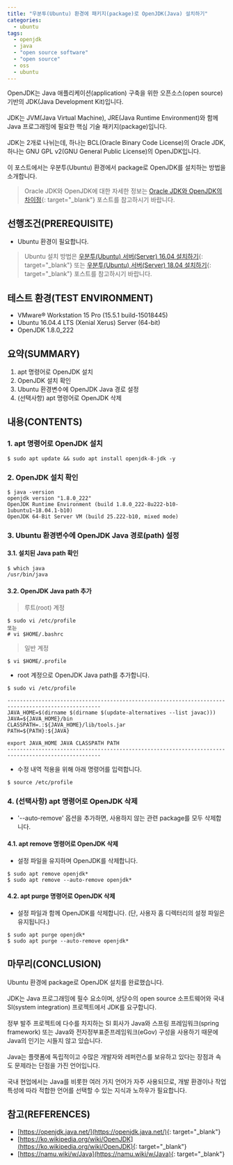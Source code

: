 ```yaml
---
title: "우분투(Ubuntu) 환경에 패키지(package)로 OpenJDK(Java) 설치하기"
categories: 
  - ubuntu
tags: 
  - openjdk
  - java
  - "open source software"
  - "open source"
  - oss
  - ubuntu
---
```



OpenJDK는 Java 애플리케이션(application) 구축을 위한 오픈소스(open source) 기반의 JDK(Java Development Kit)입니다.
<br /><br />
JDK는 JVM(Java Virtual Machine), JRE(Java Runtime Environment)와 함께 Java 프로그래밍에 필요한 핵심 기술 패키지(package)입니다. 
<br /><br />
JDK는 2개로 나뉘는데, 하나는 BCL(Oracle Binary Code License)의 Oracle JDK, 하나는 GNU GPL v2(GNU General Public License)의 OpenJDK입니다.
<br /><br />
이 포스트에서는 우분투(Ubuntu) 환경에서 package로 OpenJDK를 설치하는 방법을 소개합니다.


> Oracle JDK와 OpenJDK에 대한 자세한 정보는 [Oracle JDK와 OpenJDK의 차이점](https://lindarex.github.io/concepts/difference-between-oraclejdk-openjdk/){: target="\_blank"} 포스트를 참고하시기 바랍니다.


## 선행조건(PREREQUISITE)
- Ubuntu 환경이 필요합니다.

> Ubuntu 설치 방법은 [우분투(Ubuntu) 서버(Server) 16.04 설치하기](https://lindarex.github.io/ubuntu/ubuntu-1604-installation/){: target="\_blank"} 또는 [우분투(Ubuntu) 서버(Server) 18.04 설치하기](https://lindarex.github.io/ubuntu/ubuntu-1804-installation/){: target="\_blank"} 포스트를 참고하시기 바랍니다.


## 테스트 환경(TEST ENVIRONMENT)
- VMware® Workstation 15 Pro (15.5.1 build-15018445)
- Ubuntu 16.04.4 LTS (Xenial Xerus) Server (64-bit)
- OpenJDK 1.8.0_222


## 요약(SUMMARY)
1. apt 명령어로 OpenJDK 설치
2. OpenJDK 설치 확인
3. Ubuntu 환경변수에 OpenJDK Java 경로 설정
4. (선택사항) apt 명령어로 OpenJDK 삭제


## 내용(CONTENTS)
### 1. apt 명령어로 OpenJDK 설치
```console
$ sudo apt update && sudo apt install openjdk-8-jdk -y
```

### 2. OpenJDK 설치 확인
```console
$ java -version
openjdk version "1.8.0_222"
OpenJDK Runtime Environment (build 1.8.0_222-8u222-b10-1ubuntu1~18.04.1-b10)
OpenJDK 64-Bit Server VM (build 25.222-b10, mixed mode)
```

### 3. Ubuntu 환경변수에 OpenJDK Java 경로(path) 설정
#### 3.1. 설치된 Java path 확인
```console
$ which java
/usr/bin/java
```

#### 3.2. OpenJDK Java path 추가
> 루트(root) 계정

```console
$ sudo vi /etc/profile
또는
# vi $HOME/.bashrc
```

> 일반 계정

```console
$ vi $HOME/.profile
```

- root 계정으로 OpenJDK Java path를 추가합니다.

```console
$ sudo vi /etc/profile
```

```shell
----------------------------------------------------------------------------------------------------
JAVA_HOME=$(dirname $(dirname $(update-alternatives --list javac)))
JAVA=${JAVA_HOME}/bin
CLASSPATH=.:${JAVA_HOME}/lib/tools.jar
PATH=${PATH}:${JAVA}

export JAVA_HOME JAVA CLASSPATH PATH
----------------------------------------------------------------------------------------------------
```

- 수정 내역 적용을 위해 아래 명령어를 입력합니다.

```console
$ source /etc/profile
```

### 4. (선택사항) apt 명령어로 OpenJDK 삭제
- '--auto-remove' 옵션을 추가하면, 사용하지 않는 관련 package를 모두 삭제합니다.

#### 4.1. apt remove 명령어로 OpenJDK 삭제
- 설정 파일을 유지하며 OpenJDK를 삭제합니다.

```console
$ sudo apt remove openjdk*
$ sudo apt remove --auto-remove openjdk*
```

#### 4.2. apt purge 명령어로 OpenJDK 삭제
- 설정 파일과 함께 OpenJDK를 삭제합니다. (단, 사용자 홈 디렉터리의 설정 파일은 유지됩니다.)

```console
$ sudo apt purge openjdk*
$ sudo apt purge --auto-remove openjdk*
```


## 마무리(CONCLUSION)
Ubuntu 환경에 package로 OpenJDK 설치를 완료했습니다.
<br /><br />
JDK는 Java 프로그래밍에 필수 요소이며, 상당수의 open source 소프트웨어와 국내 SI(system integration) 프로젝트에서 JDK를 요구합니다.
<br /><br />
정부 발주 프로젝트에 다수를 차지하는 SI 회사가 Java와 스프링 프레임워크(spring framework) 또는 Java와 전자정부표준프레임워크(eGov) 구성을 사용하기 때문에 Java의 인기는 시들지 않고 있습니다.
<br /><br />
Java는 플랫폼에 독립적이고 수많은 개발자와 레퍼런스를 보유하고 있다는 장점과 속도 문제라는 단점을 가진 언어입니다.
<br /><br />
국내 현업에서는 Java를 비롯한 여러 가지 언어가 자주 사용되므로, 개발 환경이나 작업 특성에 따라 적합한 언어를 선택할 수 있는 지식과 노하우가 필요합니다.


## 참고(REFERENCES)
- [https://openjdk.java.net/](https://openjdk.java.net/){: target="\_blank"}
- [https://ko.wikipedia.org/wiki/OpenJDK](https://ko.wikipedia.org/wiki/OpenJDK){: target="\_blank"}
- [https://namu.wiki/w/Java](https://namu.wiki/w/Java){: target="\_blank"}
